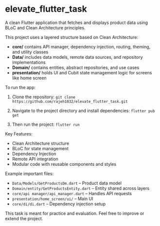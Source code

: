 # elevate_flutter_task

A clean Flutter application that fetches and displays product data using BLoC and Clean Architecture principles.

This project uses a layered structure based on Clean Architecture:

- **core/** contains API manager, dependency injection, routing, theming, and utility classes
- **Data/** includes data models, remote data sources, and repository implementations
- **Domain/** contains entities, abstract repositories, and use cases
- **presentation/** holds UI and Cubit state management logic for screens like home screen

To run the app:

1. Clone the repository:
   `git clone https://github.com/rajeh1032/elevate_flutter_task.git`

2. Navigate to the project directory and install dependencies:
   `flutter pub get`

3. Then run the project:
   `flutter run`

Key Features:

- Clean Architecture structure
- BLoC for state management
- Dependency Injection
- Remote API integration
- Modular code with reusable components and styles

Example important files:

- `Data/Models/GetProductsDm.dart` – Product data model
- `Domain/entity/GetProductsEntity.dart` – Entity shared across layers
- `core/api manager/api_manager.dart` – Handles API requests
- `presentation/home_screen/ui/` – Main UI
- `core/di/di.dart` – Dependency injection setup

This task is meant for practice and evaluation. Feel free to improve or extend the project.
